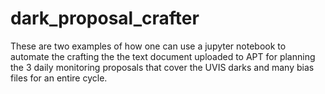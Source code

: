 # dark_proposal_crafter

These are two examples of how one can use a jupyter notebook to automate the crafting the the text document uploaded to APT for planning the 3 daily monitoring proposals that cover the UVIS darks and many bias files for an entire cycle. 

